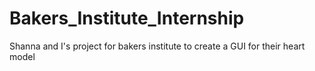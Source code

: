 # Bakers_Institute_Internship
Shanna and I's project for bakers institute to create a GUI for their heart model

